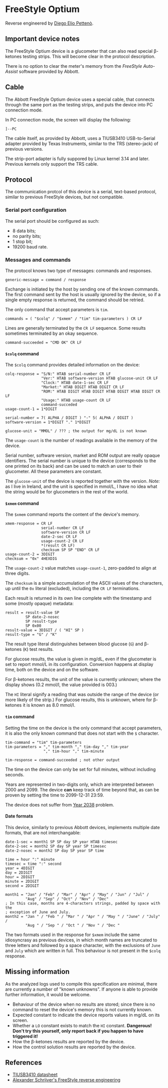 # FreeStyle Optium

Reverse engineered by [Diego Elio Pettenò](mailto:flameeyes@flameeyes.com).

## Important device notes

The FreeStyle Optium device is a glucometer that can also read special β-ketones
testing strips. This will become clear in the protocol description.

There is no option to clear the meter's memory from the *FreeStyle Auto-Assist*
software provided by Abbott.

## Cable

The Abbott FreeStyle Optium device uses a special cable, that connects
through the same port as the testing strips, and puts the device into
PC connection mode.

In PC connection mode, the screen will display the following:

    ]--PC

The cable itself, as provided by Abbott, uses a TIUSB3410 USB-to-Serial adapter
provided by Texas Instruments, similar to the TRS (stereo-jack) of previous
versions.

The strip-port adapter is fully suppored by Linux kernel 3.14 and
later. Previous kernels only support the TRS cable.

## Protocol

The communication protcol of this device is a serial, text-based protocol,
similar to previous FreeStyle devices, but not compatible.

### Serial port configuration

The serial port should be configured as such:

* 8 data bits;
* no parity bits;
* 1 stop bit;
* 19200 baud rate.

### Messages and commands

The protocol knows two type of messages: commands and responses.

    generic-message = command / response

Exchange is initiated by the host by sending one of the known commands. The
first command sent by the host is usually ignored by the device, so if a single
empty response is returned, the command should be retried.

The only command that accept parameters is `tim`.

    commands = ( "$colq" / "$xmem" / "tim" tim-parameters ) CR LF

Lines are generally terminated by the `CR LF` sequence. Some results sometimes
terminated by an okay sequence.

    command-succeeded = "CMD OK" CR LF

#### `$colq` command

The `$colq` command provides detailed information on the device:

    colq-response = "S/N:" HTAB serial-number CR LF
                    "Ver:" HTAB software-version HTAB glucose-unit CR LF
                    "Clock:" HTAB date-1-sec CR LF
                    "Market:" HTAB DIGIT HTAB DIGIT CR LF
                    "ROM:" HTAB DIGIT HTAB DIGIT HTAB DIGIT HTAB DIGIT CR LF
                    "Usage:" HTAB usage-count CR LF
                    command-succeded
    usage-count-1 = 1*DIGIT

    serial-number = 7( ALPHA / DIGIT ) "-" 5( ALPHA / DIGIT )
    software-version = 1*DIGIT "." 1*DIGIT

    glucose-unit = "MMOL" / ??? ; the output for mg/dL is not known

The `usage-count` is the number of readings available in the memory of the
device.

Serial number, software version, market and ROM output are really opaque
identifiers. The serial number is unique to the device (corresponds to the one
printed on its back) and can be used to match an user to their glucometer. All
these parameters are constant.

The `glucose-unit` of the device is reported together with the version. *Note:* as
I live in Ireland, and the unit is specified in mmol/L, I have no idea what the
string would be for glucometers in the rest of the world.

#### `$xmem` command

The `$xmem` command reports the content of the device's memory.

    xmem-response = CR LF
                    serial-number CR LF
                    software-version CR LF
                    date-2-sec CR LF
                    usage-count-2 CR LF
                    *(result CR LF)
                    checksum SP SP "END" CR LF
    usage-count-2 = 3DIGIT
    checksum = "0x" 4HEXDIG

The `usage-count-2` value matches `usage-count-1`, zero-padded to align at three
digits.

The `checksum` is a simple accumulation of the ASCII values of the characters,
up until the `0x` literal (excluded), including the `CR LF` terminations.

Each result is returned in its own line complete with the timestamp and some
(mostly opaque) metadata:

    result = result-value SP
             SP date-2-nosec
             SP result-type
             SP 0x00
    result-value = 3DIGIT / ( "HI" SP )
    result-type = "G" / "K"

The result type literal distinguishes between blood glucose (`G`) and β-ketones
(`K`) test results.

For glucose results, the value is given in mg/dL, even if the glucometer is set
to report mmol/L in its configuration. Conversion happens at display time, both
on the device and on the software.

For β-ketones results, the unit of the value is currently unknown; where the
display shows (0.2 mmol/l, the value provided is 003.)

The `HI` literal signify a reading that was outside the range of the device (or
more likely of the strip.) For glucose results, this is unknown, where for
β-ketones it is known as 8.0 mmol/l.

#### `tim` command

Setting the time on the device is the only command that accept parameters, it is
also the only known command that does not start with the `$` character.

    tim-command = "tim" tim-parameters
    tim-parameters = "," tim-month "," tim-day "," tim-year
                     "," tim-hour "," tim-minute

    tim-response = command-succeeded ; not other output

The time on the device can only be set for full minutes, without including
seconds.

Years are represented in two-digits only, which are interpreted between 2000
and 2099. The device **can** keep track of time beyond that, as can be proven by
setting the time to 2099-12-31 23:59.

The device does not suffer from [Year 2038](https://en.wikipedia.org/wiki/Y2038)
problem.

#### Date formats

This device, similarly to previous Abbott devices, implements multiple date
formats, that are not interchangable:

    date-1-sec = month1 SP SP day SP year HTAB timesec
    date-2-sec = month2 SP day SP year SP timesec
    date-2-nosec = month2 SP day SP year SP time

    time = hour ":" minute
    timesec = time ":" second
    year = 4DIGIT
    day = 2DIGIT
    hour = 2DIGIT
    minute = 2DIGIT
    second = 2DIGIT

    month1 = "Jan" / "Feb" / "Mar" / "Apr" / "May" / "Jun" / "Jul" /
             "Aug" / "Sep" / "Oct" / "Nov" / "Dec"
    ; In this case, months are 4-characters strings, padded by space with the
    ; exception of June and July.
    month2 = "Jan " / "Feb " / "Mar " / "Apr " / "May " / "June" / "July" /
             "Aug " / "Sep " / "Oct " / "Nov " / "Dec "

The two formats used in the response for `$xmem` include the same idiosyncrasy
as previous devices, in which month names are truncated to three letters and
followed by a space character, with the exclusions of `June` and `July` which
are written in full. This behaviour is not present in the `$colq` response.

## Missing information

As the analyzed logs used to compile this specification are minimal, there are
currently a number of "known unknowns". If anyone is able to provide further
information, it would be welcome.

 * Behaviour of the device when no results are stored; since there is no command
   to reset the device's memory this is not currently known.
 * Expected constant to indicate the device reports values in mg/dL on its
   screen.
 * Whether a `LO` constant exists to match the `HI` constant. **Dangerous! Don't
   try this yourself, only report back if you happen to have triggered it!**
 * How the β-ketones results are reported by the device.
 * How the control solution results are reported by the device.

## References

* [TIUSB3410 datasheet](http://www.ti.com/lit/ds/symlink/tusb3410.pdf)
* [Alexander Schrijver's FreeStyle reverse engineering](http://www.flupzor.nl/protocol.html)
